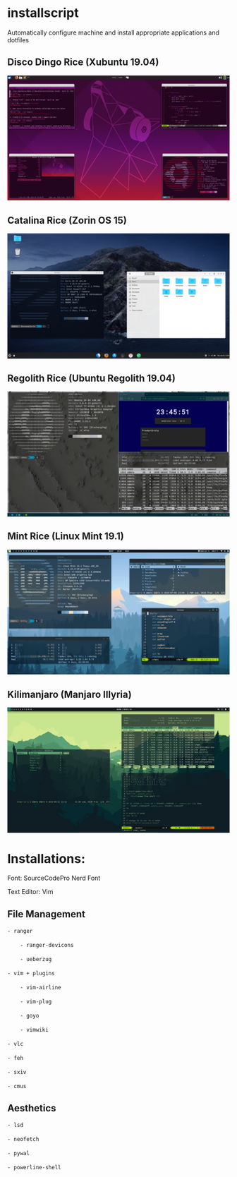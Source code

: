 # installscript
Automatically configure machine and install appropriate applications and dotfiles


## Disco Dingo Rice (Xubuntu 19.04)
![Dingo Rice](https://github.com/ddmin/installscript/blob/master/scrot/ubuntu_rice.png)
## Catalina Rice (Zorin OS 15)
![Mac Rice](https://github.com/ddmin/installscript/blob/master/scrot/mac_rice.png)
## Regolith Rice (Ubuntu Regolith 19.04)
![Regolith Rice](https://github.com/ddmin/installscript/blob/master/scrot/regolith_rice.png)
## Mint Rice (Linux Mint 19.1)
![Mint](https://github.com/ddmin/installscript/blob/master/scrot/mint.png)
## Kilimanjaro (Manjaro Illyria)
![Manjaro](https://github.com/ddmin/installscript/blob/master/scrot/manjaro.png)

# Installations:

Font: SourceCodePro Nerd Font

Text Editor: Vim

## File Management

    - ranger

        - ranger-devicons

        - ueberzug

    - vim + plugins

        - vim-airline

        - vim-plug

        - goyo

        - vimwiki

    - vlc

    - feh

    - sxiv

    - cmus


## Aesthetics

    - lsd

    - neofetch

    - pywal

    - powerline-shell
